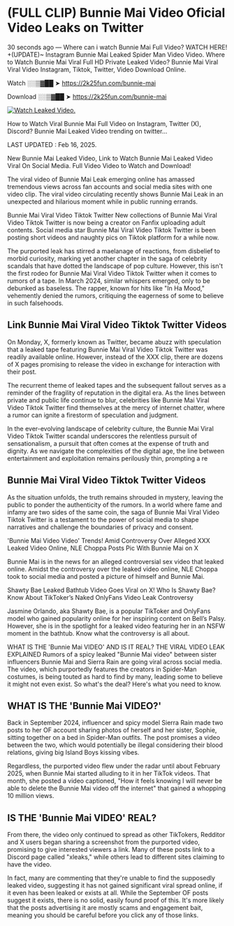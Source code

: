 # (FULL CLIP) Bunnie Mai Video Oficial Video Leaks on Twitter

30 seconds ago — Where can i watch Bunnie Mai Full Video? WATCH HERE! +(UPDATE)~ Instagram Bunnie Mai Leaked Spider Man Video Video. Where to Watch Bunnie Mai Viral Full HD Private Leaked Video? Bunnie Mai Viral Viral Video Instagram, Tiktok, Twitter, Video Download Online.

Watch ░░▒▓██ ➤ https://2k25fun.com/bunnie-mai

Download ░░▒▓██ ➤ https://2k25fun.com/bunnie-mai

[![Watch Leaked Video.](https://miro.medium.com/v2/resize:fit:828/format:webp/1*cilzJN44JGOrTw9NJCrNHA.gif "Watch Leaked Video")](https://2k25fun.com/bunnie-mai)

How to Watch Viral Bunnie Mai Full Video on Instagram, Twitter (X), Discord? Bunnie Mai Leaked Video trending on twitter...

LAST UPDATED : Feb 16, 2025.

New Bunnie Mai Leaked Video, Link to Watch Bunnie Mai Leaked Video Viral On Social Media. Full Video Video to Watch and Download!

The viral video of Bunnie Mai Leak emerging online has amassed tremendous views across fan accounts and social media sites with one video clip. The viral video circulating recently shows Bunnie Mai Leak in an unexpected and hilarious moment while in public running errands.

Bunnie Mai Viral Video Tiktok Twitter New collections of Bunnie Mai Viral Video Tiktok Twitter is now being a creator on Fanfix uploading adult contents. Social media star Bunnie Mai Viral Video Tiktok Twitter is been posting short videos and naughty pics on Tiktok platform for a while now.

The purported leak has stirred a maelanage of reactions, from disbelief to morbid curiosity, marking yet another chapter in the saga of celebrity scandals that have dotted the landscape of pop culture. However, this isn't the first rodeo for Bunnie Mai Viral Video Tiktok Twitter when it comes to rumors of a tape. In March 2024, similar whispers emerged, only to be debunked as baseless. The rapper, known for hits like "In Ha Mood," vehemently denied the rumors, critiquing the eagerness of some to believe in such falsehoods.

## Link Bunnie Mai Viral Video Tiktok Twitter Videos

On Monday, X, formerly known as Twitter, became abuzz with speculation that a leaked tape featuring Bunnie Mai Viral Video Tiktok Twitter was readily available online. However, instead of the XXX clip, there are dozens of X pages promising to release the video in exchange for interaction with their post.

The recurrent theme of leaked tapes and the subsequent fallout serves as a reminder of the fragility of reputation in the digital era. As the lines between private and public life continue to blur, celebrities like Bunnie Mai Viral Video Tiktok Twitter find themselves at the mercy of internet chatter, where a rumor can ignite a firestorm of speculation and judgment.

In the ever-evolving landscape of celebrity culture, the Bunnie Mai Viral Video Tiktok Twitter scandal underscores the relentless pursuit of sensationalism, a pursuit that often comes at the expense of truth and dignity. As we navigate the complexities of the digital age, the line between entertainment and exploitation remains perilously thin, prompting a re

##  Bunnie Mai Viral Video Tiktok Twitter Videos

As the situation unfolds, the truth remains shrouded in mystery, leaving the public to ponder the authenticity of the rumors. In a world where fame and infamy are two sides of the same coin, the saga of Bunnie Mai Viral Video Tiktok Twitter is a testament to the power of social media to shape narratives and challenge the boundaries of privacy and consent.

'Bunnie Mai Video Video' Trends! Amid Controversy Over Alleged XXX Leaked Video Online, NLE Choppa Posts Pic With Bunnie Mai on X

Bunnie Mai is in the news for an alleged controversial sex video that leaked online. Amidst the controversy over the leaked video online, NLE Choppa took to social media and posted a picture of himself and Bunnie Mai.

Shawty Bae Leaked Bathtub Video Goes Viral on X! Who Is Shawty Bae? Know About TikToker’s Naked OnlyFans Video Leak Controversy

Jasmine Orlando, aka Shawty Bae, is a popular TikToker and OnlyFans model who gained popularity online for her inspiring content on Bell’s Palsy. However, she is in the spotlight for a leaked video featuring her in an NSFW moment in the bathtub. Know what the controversy is all about.

WHAT IS THE 'Bunnie Mai VIDEO' AND IS IT REAL? THE VIRAL VIDEO LEAK EXPLAINED Rumors of a spicy leaked "Bunnie Mai video" between sister influencers Bunnie Mai and Sierra Rain are going viral across social media. The video, which purportedly features the creators in Spider-Man costumes, is being touted as hard to find by many, leading some to believe it might not even exist. So what's the deal? Here's what you need to know.

## WHAT IS THE 'Bunnie Mai VIDEO?'

Back in September 2024, influencer and spicy model Sierra Rain made two posts to her OF account sharing photos of herself and her sister, Sophie, sitting together on a bed in Spider-Man outfits. The post promises a video between the two, which would potentially be illegal considering their blood relations, giving big Island Boys kissing vibes.

Regardless, the purported video flew under the radar until about February 2025, when Bunnie Mai started alluding to it in her TikTok videos. That month, she posted a video captioned, "How it feels knowing I will never be able to delete the Bunnie Mai video off the internet" that gained a whopping 10 million views.

## IS THE 'Bunnie Mai VIDEO' REAL?

From there, the video only continued to spread as other TikTokers, Redditor and X users began sharing a screenshot from the purported video, promising to give interested viewers a link. Many of these posts link to a Discord page called "xleaks," while others lead to different sites claiming to have the video.

In fact, many are commenting that they're unable to find the supposedly leaked video, suggesting it has not gained significant viral spread online, if it even has been leaked or exists at all. While the September OF posts suggest it exists, there is no solid, easily found proof of this. It's more likely that the posts advertising it are mostly scams and engagement bait, meaning you should be careful before you click any of those links.
